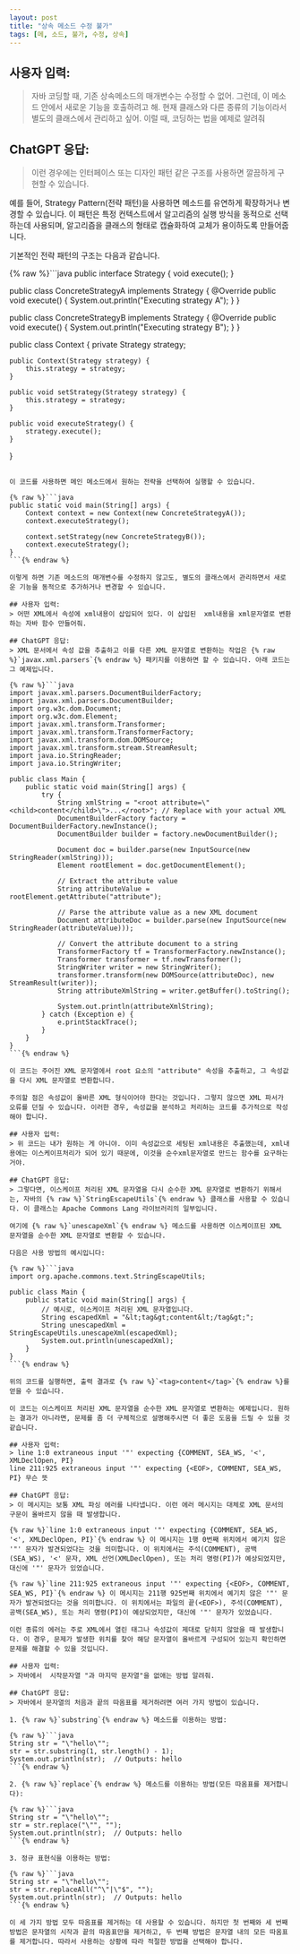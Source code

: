 ```yaml
---
layout: post
title: "상속 메소드 수정 불가"
tags: [메, 소드, 불가, 수정, 상속]
---
```


## 사용자 입력:
> 자바 코딩할 때, 기존 상속메소드의 매개변수는 수정할 수 없어. 그런데, 이 메소드 안에서 새로운 기능을 호출하려고 해.  현재 클래스와 다른 종류의 기능이라서 별도의 클래스에서 관리하고 싶어. 이럴 때, 코딩하는 법을 예제로 알려줘

## ChatGPT 응답:
> 이런 경우에는 인터페이스 또는 디자인 패턴 같은 구조를 사용하면 깔끔하게 구현할 수 있습니다. 

예를 들어, Strategy Pattern(전략 패턴)을 사용하면 메소드를 유연하게 확장하거나 변경할 수 있습니다. 이 패턴은 특정 컨텍스트에서 알고리즘의 실행 방식을 동적으로 선택하는데 사용되며, 알고리즘을 클래스의 형태로 캡슐화하여 교체가 용이하도록 만들어줍니다.

기본적인 전략 패턴의 구조는 다음과 같습니다.

{% raw %}```java
public interface Strategy {
    void execute();
}

public class ConcreteStrategyA implements Strategy {
    @Override
    public void execute() {
        System.out.println("Executing strategy A");
    }
}

public class ConcreteStrategyB implements Strategy {
    @Override
    public void execute() {
        System.out.println("Executing strategy B");
    }
}

public class Context {
    private Strategy strategy;

    public Context(Strategy strategy) {
        this.strategy = strategy;
    }

    public void setStrategy(Strategy strategy) {
        this.strategy = strategy;
    }

    public void executeStrategy() {
        strategy.execute();
    }
}
```{% endraw %}

이 코드를 사용하면 메인 메소드에서 원하는 전략을 선택하여 실행할 수 있습니다.

{% raw %}```java
public static void main(String[] args) {
    Context context = new Context(new ConcreteStrategyA());
    context.executeStrategy();

    context.setStrategy(new ConcreteStrategyB());
    context.executeStrategy();
}
```{% endraw %}

이렇게 하면 기존 메소드의 매개변수를 수정하지 않고도, 별도의 클래스에서 관리하면서 새로운 기능을 동적으로 추가하거나 변경할 수 있습니다.

## 사용자 입력:
> 어떤 XML에서 속성에 xml내용이 삽입되어 있다. 이 삽입된  xml내용을 xml문자열로 변환하는 자바 함수 만들어줘.

## ChatGPT 응답:
> XML 문서에서 속성 값을 추출하고 이를 다른 XML 문자열로 변환하는 작업은 {% raw %}`javax.xml.parsers`{% endraw %} 패키지를 이용하면 할 수 있습니다. 아래 코드는 그 예제입니다.

{% raw %}```java
import javax.xml.parsers.DocumentBuilderFactory;
import javax.xml.parsers.DocumentBuilder;
import org.w3c.dom.Document;
import org.w3c.dom.Element;
import javax.xml.transform.Transformer;
import javax.xml.transform.TransformerFactory;
import javax.xml.transform.dom.DOMSource;
import javax.xml.transform.stream.StreamResult;
import java.io.StringReader;
import java.io.StringWriter;

public class Main {
    public static void main(String[] args) {
        try {
            String xmlString = "<root attribute=\"<child>content</child>\">...</root>"; // Replace with your actual XML
            DocumentBuilderFactory factory = DocumentBuilderFactory.newInstance();
            DocumentBuilder builder = factory.newDocumentBuilder();

            Document doc = builder.parse(new InputSource(new StringReader(xmlString)));
            Element rootElement = doc.getDocumentElement();

            // Extract the attribute value
            String attributeValue = rootElement.getAttribute("attribute");

            // Parse the attribute value as a new XML document
            Document attributeDoc = builder.parse(new InputSource(new StringReader(attributeValue)));

            // Convert the attribute document to a string
            TransformerFactory tf = TransformerFactory.newInstance();
            Transformer transformer = tf.newTransformer();
            StringWriter writer = new StringWriter();
            transformer.transform(new DOMSource(attributeDoc), new StreamResult(writer));
            String attributeXmlString = writer.getBuffer().toString();

            System.out.println(attributeXmlString);
        } catch (Exception e) {
            e.printStackTrace();
        }
    }
}
```{% endraw %}

이 코드는 주어진 XML 문자열에서 root 요소의 "attribute" 속성을 추출하고, 그 속성값을 다시 XML 문자열로 변환합니다.

주의할 점은 속성값이 올바른 XML 형식이어야 한다는 것입니다. 그렇지 않으면 XML 파서가 오류를 던질 수 있습니다. 이러한 경우, 속성값을 분석하고 처리하는 코드를 추가적으로 작성해야 합니다.

## 사용자 입력:
> 위 코드는 내가 원하는 게 아니야. 이미 속성값으로 세팅된 xml내용은 추출했는데, xml내용에는 이스케이프처리가 되어 있기 때문에, 이것을 순수xml문자열로 만드는 함수를 요구하는 거야.

## ChatGPT 응답:
> 그렇다면, 이스케이프 처리된 XML 문자열을 다시 순수한 XML 문자열로 변환하기 위해서는, 자바의 {% raw %}`StringEscapeUtils`{% endraw %} 클래스를 사용할 수 있습니다. 이 클래스는 Apache Commons Lang 라이브러리의 일부입니다. 

여기에 {% raw %}`unescapeXml`{% endraw %} 메소드를 사용하면 이스케이프된 XML 문자열을 순수한 XML 문자열로 변환할 수 있습니다.

다음은 사용 방법의 예시입니다:

{% raw %}```java
import org.apache.commons.text.StringEscapeUtils;

public class Main {
    public static void main(String[] args) {
        // 예시로, 이스케이프 처리된 XML 문자열입니다.
        String escapedXml = "&lt;tag&gt;content&lt;/tag&gt;";
        String unescapedXml = StringEscapeUtils.unescapeXml(escapedXml);
        System.out.println(unescapedXml);
    }
}
```{% endraw %}

위의 코드를 실행하면, 출력 결과로 {% raw %}`<tag>content</tag>`{% endraw %}를 얻을 수 있습니다.

이 코드는 이스케이프 처리된 XML 문자열을 순수한 XML 문자열로 변환하는 예제입니다. 원하는 결과가 아니라면, 문제를 좀 더 구체적으로 설명해주시면 더 좋은 도움을 드릴 수 있을 것 같습니다.

## 사용자 입력:
> line 1:0 extraneous input '"' expecting {COMMENT, SEA_WS, '<', XMLDeclOpen, PI}
line 211:925 extraneous input '"' expecting {<EOF>, COMMENT, SEA_WS, PI} 무슨 뜻

## ChatGPT 응답:
> 이 메시지는 보통 XML 파싱 에러를 나타냅니다. 이런 에러 메시지는 대체로 XML 문서의 구문이 올바르지 않을 때 발생합니다. 

{% raw %}`line 1:0 extraneous input '"' expecting {COMMENT, SEA_WS, '<', XMLDeclOpen, PI}`{% endraw %} 이 메시지는 1행 0번째 위치에서 예기치 않은 '"' 문자가 발견되었다는 것을 의미합니다. 이 위치에서는 주석(COMMENT), 공백(SEA_WS), '<' 문자, XML 선언(XMLDeclOpen), 또는 처리 명령(PI)가 예상되었지만, 대신에 '"' 문자가 있었습니다.

{% raw %}`line 211:925 extraneous input '"' expecting {<EOF>, COMMENT, SEA_WS, PI}`{% endraw %} 이 메시지는 211행 925번째 위치에서 예기치 않은 '"' 문자가 발견되었다는 것을 의미합니다. 이 위치에서는 파일의 끝(<EOF>), 주석(COMMENT), 공백(SEA_WS), 또는 처리 명령(PI)이 예상되었지만, 대신에 '"' 문자가 있었습니다.

이런 종류의 에러는 주로 XML에서 열린 태그나 속성값이 제대로 닫히지 않았을 때 발생합니다. 이 경우, 문제가 발생한 위치를 찾아 해당 문자열이 올바르게 구성되어 있는지 확인하면 문제를 해결할 수 있을 것입니다.

## 사용자 입력:
> 자바에서  시작문자열 "과 마지막 문자열"을 없애는 방법 알려줘.

## ChatGPT 응답:
> 자바에서 문자열의 처음과 끝의 따옴표를 제거하려면 여러 가지 방법이 있습니다. 

1. {% raw %}`substring`{% endraw %} 메소드를 이용하는 방법:

{% raw %}```java
String str = "\"hello\"";
str = str.substring(1, str.length() - 1);
System.out.println(str);  // Outputs: hello
```{% endraw %}

2. {% raw %}`replace`{% endraw %} 메소드를 이용하는 방법(모든 따옴표를 제거합니다):

{% raw %}```java
String str = "\"hello\"";
str = str.replace("\"", "");
System.out.println(str);  // Outputs: hello
```{% endraw %}

3. 정규 표현식을 이용하는 방법:

{% raw %}```java
String str = "\"hello\"";
str = str.replaceAll("^\"|\"$", "");
System.out.println(str);  // Outputs: hello
```{% endraw %}

이 세 가지 방법 모두 따옴표를 제거하는 데 사용할 수 있습니다. 하지만 첫 번째와 세 번째 방법은 문자열의 시작과 끝의 따옴표만을 제거하고, 두 번째 방법은 문자열 내의 모든 따옴표를 제거합니다. 따라서 사용하는 상황에 따라 적절한 방법을 선택해야 합니다.

